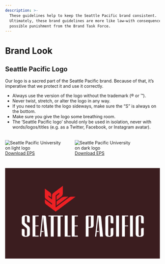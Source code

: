 ```yaml
---
description: >-
  These guidelines help to keep the Seattle Pacific brand consistent.
  Ultimately, these brand guidelines are more like law—with consequences and
  possible punishment from the Brand Task Force.
---
```


# Brand Look

## Seattle Pacific Logo

Our logo is a sacred part of the Seattle Pacific brand. Because of that, it’s imperative that we protect it and use it correctly.

* Always use the version of the logo without the trademark \(® or ™\).
* Never twist, stretch, or alter the logo in any way.
* If you need to rotate the logo sideways, make sure the “S” is always on the bottom.
* Make sure you give the logo some breathing room.
* The ‘Seattle Pacific logo’ should only be used in isolation, never with words/logos/titles \(e.g. as a Twitter, Facebook, or Instagram avatar\).
<style>
.logo-downloads {
    margin: 20px 0 40px 0;
    width: 100%;
    float: left;
    clear: both;
}
.logo-downloads .logo-div {
    width: 40%;
    float: left;
    margin-right: 5%;
}
</style>
<div class="logo-downloads">
	<div class="logo-div">
		<img src="https://spu.edu/assets/logo-ver-1.png" alt="Seattle Pacific University on light logo">
		<a href="#">Download EPS</a>
	</div>
	<div class="logo-div">
		<img src="https://spu.edu/assets/logo-ver-2.png" alt="Seattle Pacific University on dark logo">
		<a href="#">Download EPS</a>
	</div>
</div>

![hot red \(only to be used with dark backgrounds\)](.gitbook/assets/spu_logo_hotred_rev_rgb_plumbackground.jpg)



